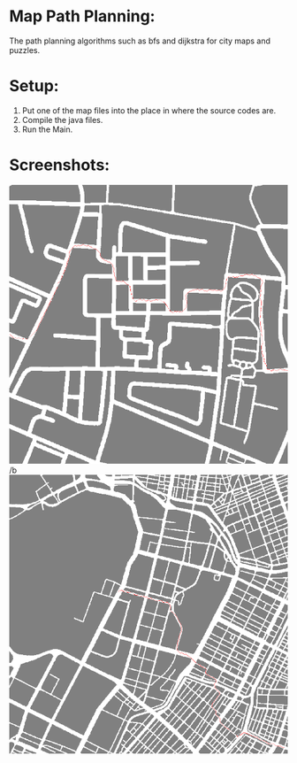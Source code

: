 # Map Path Planning:
The path planning algorithms such as bfs and dijkstra for city maps and puzzles.

# Setup:
1) Put one of the map files into the place in where the source codes are.
2) Compile the java files.
3) Run the Main.

# Screenshots:

![alt text](https://github.com/emreOytun/MapPathPlanning/blob/master/Outputs/pisa_dijkstra.png.png) /b
![alt text](https://github.com/emreOytun/MapPathPlanning/blob/master/Outputs/tokyo_dijkstra.png.png)
